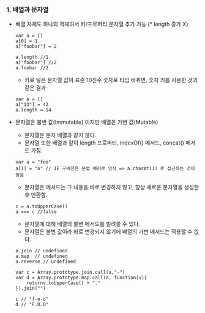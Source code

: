 ### 1. 배열과 문자열

-   배열 자체도 하나의 객체여서 키/프로퍼티 문자열 추가 가능 (\* length 증가 X)

    ```
    var a = []
    a[0] = 1
    a["foobar"] = 2

    a.length //1
    a["foobar"] //2
    a.foobar //2
    ```

    -   키로 넣은 문자열 값이 표준 10진수 숫자로 타입 바뀌면, 숫자 키를 사용한 것과 같은 결과

    ```
    var a = []
    a["13"] = 42
    a.length = 14
    ```

-   문자열은 불변 값(Immutable) 이지만 배열은 가변 값(Mutable)

    -   문자열은 문자 배열과 같지 않다.
    -   문자열 또한 배열과 같이 length 프로퍼티, indexOf() 메서드, concat() 메서드 가짐.

    ```
    var a = "foo"
    a[1] = "o" // IE 구버전은 문법 에러로 인식 => a.charAt(1) 로 접근하는 것이 맞음
    ```

    -   문자열은 메서드는 그 내용을 바로 변경하지 않고, 항상 새로운 문자열을 생성한 후 반환함.

    ```
    c = a.toUpperCase()
    a === c //false
    ```

    -   문자열에 대해 배열의 불변 메서드를 빌려쓸 수 있다.
    -   문자열은 불변 값이라 바로 변경되지 않기에 배열의 가변 메서드는 적용할 수 없다.

    ```
    a.join // undefined
    a.map  // undefined
    a.reverse // undefined

    var c = Array.prototype.join.call(a,"-")
    var d = Array.prototype.map.call(a, function(v){
        returnv.toUpperCase() + "."
    }).join("")

    c // "f-o-o"
    d // "F.O.O"
    ```
